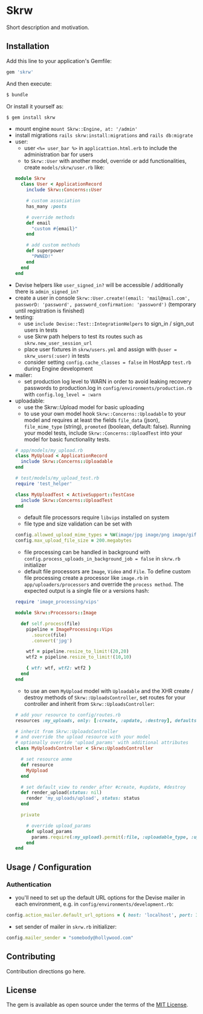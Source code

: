 # Skrw
Short description and motivation.

## Installation
Add this line to your application's Gemfile:

```ruby
gem 'skrw'
```

And then execute:
```bash
$ bundle
```

Or install it yourself as:
```bash
$ gem install skrw
```

- mount engine `mount Skrw::Engine, at: '/admin'`
- install migrations `rails skrw:install:migrations` and `rails db:migrate`
- user:
  - user `<%= user_bar %>` in `applicattion.html.erb` to include the administration bar for users
  - to `Skrw::User` with another model, override or add functionalities, create `models/skrw/user.rb` like:
  ```ruby
  module Skrw
    class User < ApplicationRecord
      include Skrw::Concerns::User

      # custom association
      has_many :posts

      # override methods
      def email
        "custom #{email}"
      end

      # add custom methods
      def superpower
        "PWNED!"
      end
    end
  end
  ```
- Devise helpers like `user_signed_in?` will be accessible / additionally there is `admin_signed_in?`
- create a user in console `Skrw::User.create!(email: 'mail@mail.com', passworD: 'password', password_confirmation: 'password')` (temporary until registration is finished)
- testing: 
  - use `include Devise::Test::IntegrationHelpers` to sign_in / sign_out users in tests
  - use Skrw path helpers to test its routes such as `skrw.new_user_session_url`
  - place user fixtures in `skrw/users.yml` and assign with `@user = skrw_users(:user)` in tests
  - consider setting `config.cache_classes = false` in HostApp `test.rb` during Engine development
- mailer:
  - set production log level to WARN in order to avoid leaking recovery passwords to production.log in `config/environments/production.rb` with `config.log_level = :warn`
- uploadable:
  - use the Skrw::Upload model for basic uploading
  - to use your own model hook `Skrw::Concerns::Uploadable` to your model and requires at least the fields `file_data` (json), `file_mime_type` (string), `promoted` (boolean, default: false). Running your model tests, include `Skrw::Concerns::UploadTest` into your model for basic functionality tests.
  ```ruby
  # app/models/my_upload.rb
  class MyUpload < ApplicationRecord
    include Skrw::Concerns::Uploadable
  end

  # test/models/my_upload_test.rb
  require 'test_helper'

  class MyUploadTest < ActiveSupport::TestCase
    include Skrw::Concerns::UploadTest
  end
  ```
  - default file processors require `libvips` installed on system
  - file type and size validation can be set with
  ```ruby
  config.allowed_upload_mime_types = %W(image/jpg image/png image/gif video/quicktime video/mp4)
  config.max_upload_file_size = 200.megabytes
  ```
  - file processing can be handled in background with `config.process_uploads_in_background_job = false` in `skrw.rb` initializer
  - default file processors are `Image`, `Video` and `File`. To define custom file processing create a processor like `image.rb` in `app/uploaders/processors` and override the `process method`. The expected output is a single file or a versions hash:
  ```ruby
  require 'image_processing/vips'

  module Skrw::Processors::Image

    def self.process(file)
      pipeline = ImageProcessing::Vips
        .source(file)
        .convert('jpg')

      wtf = pipeline.resize_to_limit!(20,20)
      wtf2 = pipeline.resize_to_limit!(10,10)

      { wtf: wtf, wtf2: wtf2 }
    end
  end
  ```
  - to use an own `MyUpload` model with `Uploadable` and the XHR create / destroy methods of `Skrw::UploadsController`, set routes for your controller and inherit from `Skrw::UploadsController`:
  ```ruby
  # add your resource to config/routes.rb
  resources :my_uploads, only: [:create, :update, :destroy], defaults: { format: :json }

  # inherit from Skrw::UploadsController
  # and override the upload resource with your model
  # optionally override 'upload_params' with additional attributes
  class MyUploadsController < Skrw::UploadsController

    # set resource anme
    def resource
      MyUpload
    end

    # set default view to render after #create, #update, #destroy
    def render_upload(status: nil)
      render 'my_uploads/upload', status: status
    end

    private

      # override upload_params
      def upload_params
        params.require(:my_upload).permit(:file, :uploadable_type, :uploadable_id, :caption)
      end
  end
  ```

## Usage / Configuration

### Authentication
- you'll need to set up the default URL options for the Devise mailer in each environment, e.g. in `config/environments/development.rb`:
```ruby
config.action_mailer.default_url_options = { host: 'localhost', port: 3000 }
```
- set sender of mailer in `skrw.rb` initializer:
```ruby
config.mailer_sender = "somebody@hollywood.com"
```

## Contributing
Contribution directions go here.

## License
The gem is available as open source under the terms of the [MIT License](https://opensource.org/licenses/MIT).
